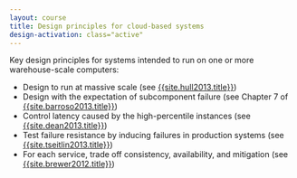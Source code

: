 ```yaml
---
layout: course
title: Design principles for cloud-based systems
design-activation: class="active"
---
```

Key design principles for systems intended to run on one or more warehouse-scale computers:

 * Design to run at massive scale (see [{{site.hull2013.title}}]({{site.hull2013.url}}))
 * Design with the expectation of subcomponent failure (see Chapter&nbsp;7 of [{{site.barroso2013.title}}]({{site.barroso2013.url}}))
 * Control latency caused by the high-percentile instances (see [{{site.dean2013.title}}]({{site.dean2013.url}}))
 * Test failure resistance by inducing failures in production systems (see [{{site.tseitlin2013.title}}]({{site.tseitlin2013.url}}))
 * For each service, trade off consistency, availability, and mitigation (see [{{site.brewer2012.title}}]({{site.brewer2012.url}}))
